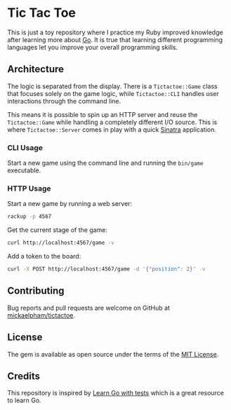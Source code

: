 # Tic Tac Toe

This is just a toy repository where I practice my Ruby improved knowledge after
learning more about [Go](https://golang.org/). It is true that learning
different programming languages let you improve your overall programming skills.

## Architecture

The logic is separated from the display. There is a `Tictactoe::Game` class that
focuses solely on the game logic, while `Tictactoe::CLI` handles user
interactions through the command line.

This means it is possible to spin up an HTTP server and reuse the
`Tictactoe::Game` while handling a completely different I/O source. This is
where `Tictactoe::Server` comes in play with a quick
[Sinatra](http://sinatrarb.com/) application.

### CLI Usage

Start a new game using the command line and running the `bin/game` executable.

### HTTP Usage

Start a new game by running a web server:

```sh
rackup -p 4567
```

Get the current stage of the game:

```sh
curl http://localhost:4567/game -v
```

Add a token to the board:

```sh
curl -X POST http://localhost:4567/game -d '{"position": 2}' -v
```

## Contributing

Bug reports and pull requests are welcome on GitHub at
[mickaelpham/tictactoe](https://github.com/mickaelpham/tictactoe).

## License

The gem is available as open source under the terms of the
[MIT License](https://opensource.org/licenses/MIT).

## Credits

This repository is inspired by
[Learn Go with tests](https://quii.gitbook.io/learn-go-with-tests/build-an-application/command-line)
which is a great resource to learn Go.
